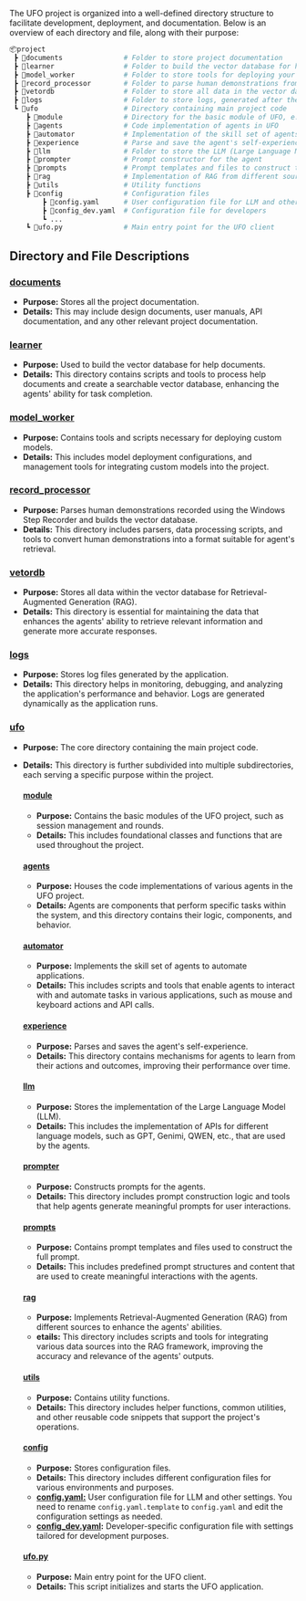 The UFO project is organized into a well-defined directory structure to facilitate development, deployment, and documentation. Below is an overview of each directory and file, along with their purpose:

```bash
📦project
 ┣ 📂documents               # Folder to store project documentation
 ┣ 📂learner                 # Folder to build the vector database for help documents
 ┣ 📂model_worker            # Folder to store tools for deploying your own model
 ┣ 📂record_processor        # Folder to parse human demonstrations from Windows Step Recorder and build the vector database
 ┣ 📂vetordb                 # Folder to store all data in the vector database for RAG (Retrieval-Augmented Generation)
 ┣ 📂logs                    # Folder to store logs, generated after the program starts
 ┗ 📂ufo                     # Directory containing main project code
    ┣ 📂module               # Directory for the basic module of UFO, e.g., session and round
    ┣ 📂agents               # Code implementation of agents in UFO
    ┣ 📂automator            # Implementation of the skill set of agents to automate applications
    ┣ 📂experience           # Parse and save the agent's self-experience
    ┣ 📂llm                  # Folder to store the LLM (Large Language Model) implementation
    ┣ 📂prompter             # Prompt constructor for the agent
    ┣ 📂prompts              # Prompt templates and files to construct the full prompt
    ┣ 📂rag                  # Implementation of RAG from different sources to enhance agents' abilities
    ┣ 📂utils                # Utility functions
    ┣ 📂config               # Configuration files
        ┣ 📜config.yaml      # User configuration file for LLM and other settings
        ┣ 📜config_dev.yaml  # Configuration file for developers
        ┗ ...
    ┗ 📄ufo.py               # Main entry point for the UFO client
```

## Directory and File Descriptions

### [documents]()
- **Purpose:** Stores all the project documentation.
- **Details:** This may include design documents, user manuals, API documentation, and any other relevant project documentation.

### [learner](https://github.com/microsoft/UFO/tree/main/learner)
- **Purpose:** Used to build the vector database for help documents.
- **Details:** This directory contains scripts and tools to process help documents and create a searchable vector database, enhancing the agents' ability for task completion.
### [model_worker](https://github.com/microsoft/UFO/tree/main/model_worker)
- **Purpose:** Contains tools and scripts necessary for deploying custom models.
- **Details:** This includes model deployment configurations, and management tools for integrating custom models into the project.
### [record_processor](https://github.com/microsoft/UFO/tree/main/record_processor)
- **Purpose:** Parses human demonstrations recorded using the Windows Step Recorder and builds the vector database.
- **Details:** This directory includes parsers, data processing scripts, and tools to convert human demonstrations into a format suitable for agent's retrieval.
### [vetordb](https://github.com/microsoft/UFO/tree/main/vectordb)
- **Purpose:** Stores all data within the vector database for Retrieval-Augmented Generation (RAG).
- **Details:** This directory is essential for maintaining the data that enhances the agents' ability to retrieve relevant information and generate more accurate responses.
### [logs]()
- **Purpose:** Stores log files generated by the application.
- **Details:** This directory helps in monitoring, debugging, and analyzing the application's performance and behavior. Logs are generated dynamically as the application runs.
### [ufo](https://github.com/microsoft/UFO/tree/main/ufo)
- **Purpose:** The core directory containing the main project code.
- **Details:** This directory is further subdivided into multiple subdirectories, each serving a specific purpose within the project.

    #### [module](https://github.com/microsoft/UFO/tree/main/ufo/module)
    - **Purpose:** Contains the basic modules of the UFO project, such as session management and rounds.
    - **Details:** This includes foundational classes and functions that are used throughout the project.
    #### [agents](https://github.com/microsoft/UFO/tree/main/ufo/agents)
    - **Purpose:** Houses the code implementations of various agents in the UFO project.
    - **Details:** Agents are components that perform specific tasks within the system, and this directory contains their logic, components, and behavior.
    #### [automator](https://github.com/microsoft/UFO/tree/main/ufo/automator)
    - **Purpose:** Implements the skill set of agents to automate applications.
    - **Details:** This includes scripts and tools that enable agents to interact with and automate tasks in various applications, such as mouse and keyboard actions and API calls.
    #### [experience](https://github.com/microsoft/UFO/tree/main/ufo/experience)
    - **Purpose:** Parses and saves the agent's self-experience.
    - **Details:** This directory contains mechanisms for agents to learn from their actions and outcomes, improving their performance over time.
    #### [llm](https://github.com/microsoft/UFO/tree/main/ufo/llm)
    - **Purpose:** Stores the implementation of the Large Language Model (LLM).
    - **Details:** This includes the implementation of APIs for different language models, such as GPT, Genimi, QWEN, etc., that are used by the agents.
    #### [prompter](https://github.com/microsoft/UFO/tree/main/ufo/prompter)
    - **Purpose:** Constructs prompts for the agents.
    - **Details:** This directory includes prompt construction logic and tools that help agents generate meaningful prompts for user interactions.
    #### [prompts](https://github.com/microsoft/UFO/tree/main/ufo/prompts)
    - **Purpose:** Contains prompt templates and files used to construct the full prompt.
    - **Details:** This includes predefined prompt structures and content that are used to create meaningful interactions with the agents.
    #### [rag](https://github.com/microsoft/UFO/tree/main/ufo/rag)
    - **Purpose:** Implements Retrieval-Augmented Generation (RAG) from different sources to enhance the agents' abilities.
    - **etails:** This directory includes scripts and tools for integrating various data sources into the RAG framework, improving the accuracy and relevance of the agents' outputs.
    #### [utils](https://github.com/microsoft/UFO/tree/main/ufo/utils)
    - **Purpose:** Contains utility functions.
    - **Details:** This directory includes helper functions, common utilities, and other reusable code snippets that support the project's operations.
    #### [config](https://github.com/microsoft/UFO/tree/main/ufo/config)
    - **Purpose:** Stores configuration files.
    - **Details:** This directory includes different configuration files for various environments and purposes.
    - **[config.yaml:](https://github.com/microsoft/UFO/blob/main/ufo/config/config.yaml.template)** User configuration file for LLM and other settings. You need to rename `config.yaml.template` to `config.yaml` and edit the configuration settings as needed.
    - **[config_dev.yaml](https://github.com/microsoft/UFO/blob/main/ufo/config/config_dev.yaml):** Developer-specific configuration file with settings tailored for development purposes.
    #### [ufo.py](https://github.com/microsoft/UFO/blob/main/ufo/ufo.py)
    - **Purpose:** Main entry point for the UFO client.
    - **Details:** This script initializes and starts the UFO application.









